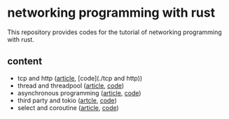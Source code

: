 # networking programming with rust

This repository provides codes for the tutorial of networking programming with rust.

## content

- tcp and http ([article](), [code](./tcp and http))
- thread and threadpool ([article](), [code]())
- asynchronous programming ([article](), [code]())
- third party and tokio ([artcle](), [code]())
- select and coroutine ([article](), [code]())

